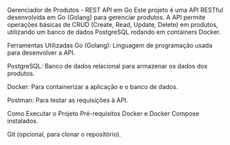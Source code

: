 Gerenciador de Produtos - REST API em Go
Este projeto é uma API RESTful desenvolvida em Go (Golang) para gerenciar produtos. A API permite operações básicas de CRUD (Create, Read, Update, Delete) em produtos, utilizando um banco de dados PostgreSQL rodando em containers Docker.

Ferramentas Utilizadas
Go (Golang): Linguagem de programação usada para desenvolver a API.

PostgreSQL: Banco de dados relacional para armazenar os dados dos produtos.

Docker: Para containerizar a aplicação e o banco de dados.

Postman: Para testar as requisições à API.

Como Executar o Projeto
Pré-requisitos
Docker e Docker Compose instalados.

Git (opcional, para clonar o repositório).